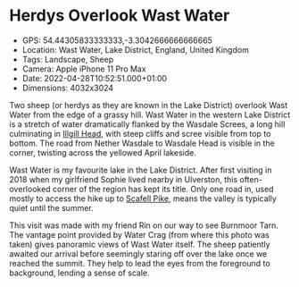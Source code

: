 # Herdys Overlook Wast Water

- GPS: 54.44305833333333,-3.3042666666666665
- Location: Wast Water, Lake District, England, United Kingdom
- Tags: Landscape, Sheep
- Camera: Apple iPhone 11 Pro Max
- Date: 2022-04-28T10:52:51.000+01:00
- Dimensions: 4032x3024

Two sheep (or herdys as they are known in the Lake District) overlook Wast Water from the edge of a grassy hill. Wast Water in the western Lake District is a stretch of water dramatically flanked by the Wasdale Screes, a long hill culminating in [Illgill Head](https://en.wikipedia.org/wiki/Illgill_Head), with steep cliffs and scree visible from top to bottom. The road from Nether Wasdale to Wasdale Head is visible in the corner, twisting across the yellowed April lakeside.

Wast Water is my favourite lake in the Lake District. After first visiting in 2018 when my girlfriend Sophie lived nearby in Ulverston, this often-overlooked corner of the region has kept its title. Only one road in, used mostly to access the hike up to [Scafell Pike](https://en.wikipedia.org/wiki/Scafell_Pike), means the valley is typically quiet until the summer.

This visit was made with my friend Rin on our way to see Burnmoor Tarn. The vantage point provided by Water Crag (from where this photo was taken) gives panoramic views of Wast Water itself. The sheep patiently awaited our arrival before seemingly staring off over the lake once we reached the summit. They help to lead the eyes from the foreground to background, lending a sense of scale.
